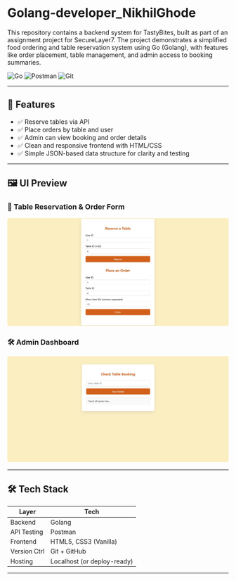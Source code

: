 # Golang-developer_NikhilGhode
This repository contains a backend system for TastyBites, built as part of an assignment project for SecureLayer7. The project demonstrates a simplified food ordering and table reservation system using Go (Golang), with features like order placement, table management, and admin access to booking summaries.


![Go](https://img.shields.io/badge/Made%20with-Go-00ADD8?logo=go)
![Postman](https://img.shields.io/badge/Tested%20with-Postman-orange?logo=postman)
![Git](https://img.shields.io/badge/Version%20Control-Git-informational?logo=git)

---

## 🌟 Features

- ✅ Reserve tables via API
- ✅ Place orders by table and user
- ✅ Admin can view booking and order details
- ✅ Clean and responsive frontend with HTML/CSS
- ✅ Simple JSON-based data structure for clarity and testing

---

## 🖼️ UI Preview

### 🎫 Table Reservation & Order Form  
![Reservation Form Screenshot](assets/userdashboard.JPG)

### 🛠️ Admin Dashboard  
![Admin Dashboard Screenshot](assets/admindashboard.JPG)

---

## 🛠️ Tech Stack

| Layer        | Tech        |
|--------------|-------------|
| Backend      | Golang      |
| API Testing  | Postman|
| Frontend     | HTML5, CSS3 (Vanilla) |
| Version Ctrl | Git + GitHub |
| Hosting      | Localhost (or deploy-ready) |

---